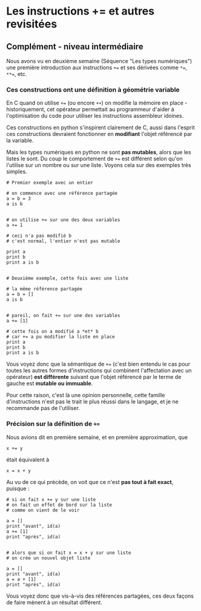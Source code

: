 
# Les instructions += et autres revisitées

## Complément - niveau intermédiaire

Nous avons vu en deuxième semaine (Séquence "Les types numériques") une première
introduction aux instructions `+=` et ses dérivées comme `*=`, `**=`, etc.

### Ces constructions ont une définition à géométrie variable

En C quand on utilise `+=` (ou encore `++`) on modifie la mémoire en place -
historiquement, cet opérateur permettait au programmeur d'aider à l'optimisation
du code pour utiliser les instructions assembleur idoines.

Ces constructions en python s'inspirent clairement de C, aussi dans l'esprit ces
constructions devraient fonctionner en **modifiant** l'objet référencé par la
variable.

Mais les types numériques en python ne sont **pas mutables**, alors que les
listes le sont. Du coup le comportement de `+=` est différent selon qu'on
l'utilise sur un nombre ou sur une liste. Voyons cela sur des exemples très
simples.


    # Premier exemple avec un entier
    
    # on commence avec une référence partagée
    a = b = 3
    a is b 


    # on utilise += sur une des deux variables
    a += 1
    
    # ceci n'a pas modifié b
    # c'est normal, l'entier n'est pas mutable
    
    print a
    print b
    print a is b


    # Deuxième exemple, cette fois avec une liste
    
    # la même référence partagée
    a = b = []
    a is b


    # pareil, on fait += sur une des variables
    a += [1]
    
    # cette fois on a modifié a *et* b
    # car += a pu modifier la liste en place
    print a
    print b
    print a is b

Vous voyez donc que la sémantique de `+=` (c'est bien entendu le cas pour toutes
les autres formes d'instructions qui combinent l'affectation avec un opérateur)
**est différente** suivant que l'objet référencé par le terme de gauche est
**mutable ou immuable**.

Pour cette raison, c'est là une opinion personnelle, cette famille
d'instructions n'est pas le trait le plus réussi dans le langage, et je ne
recommande pas de l'utiliser.

### Précision sur la définition de `+=`

Nous avions dit en première semaine, et en première approximation, que

    x += y

était équivalent à

    x = x + y

Au vu de ce qui précède, on voit que ce n'est **pas tout à fait exact**,
puisque&nbsp;:


    # si on fait x += y sur une liste 
    # on fait un effet de bord sur la liste
    # comme on vient de le voir
    
    a = []
    print "avant", id(a)
    a += [1]
    print "après", id(a)


    # alors que si on fait x = x + y sur une liste
    # on crée un nouvel objet liste
    
    a = []
    print "avant", id(a)
    a = a + [1]
    print "après", id(a)

Vous voyez donc que vis-à-vis des références partagées, ces deux façons de faire
mènent à un résultat différent.
